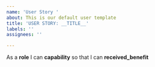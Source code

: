 ```yaml
---
name: 'User Story '
about: This is our default user template
title: 'USER STORY: __TITLE__'
labels: ''
assignees: ''

---
```


As a **role** I can **capability** so that I can **received_benefit**
